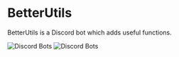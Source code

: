 # BetterUtils
BetterUtils is a Discord bot which adds useful functions.

![Discord Bots](https://top.gg/api/widget/servers/1127039154975416452.svg?noavatar=true) ![Discord Bots](https://top.gg/api/widget/upvotes/1127039154975416452.svg?noavatar=true)
